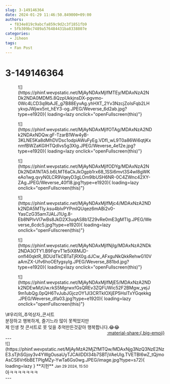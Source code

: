 ```yaml
---
slug: 3-149146364
date: 2024-01-29 11:46:50.849000+09:00
authors:
  - f834e819c9abcfa859c9d2c3f1851fb9
  - 5fb309bc7489a576484431ba8338807e
categories:
  - Jiheon
tags:
  - Fan Post
---
```


# 3-149146364

<div class="post-container" markdown="1">
<div class="content-container md-sidebar__scrollwrap" markdown="1">


<figure markdown="1">
![](https://phinf.wevpstatic.net/MjAyNDAxMjlfMTEy/MDAxNzA2NDk2NDA0MDM5.8QzpUkkjnsDX-pgvmo-0Wc4LCD3q9bAJE_g7B88EyvAg.yhHXT_2Yv3NzcjZoIsFqb2LHykvpJWjwx5nt_hEY3-og.JPEG/Weverse_6d2ab.jpg?type=e1920){ loading=lazy onclick="openFullscreen(this)"}
</figure>

<figure markdown="1">
![](https://phinf.wevpstatic.net/MjAyNDAxMjlfOTAg/MDAxNzA2NDk2NDAxNDQw.gF-TzarB1Ww4yB-3KLNE5Ka8dMhDVDsc1odpiAWuFyEg.VDfI_wL9T0a86Wi6qtjKxnmfBWZaKGIHTQdlvs5g3XIg.JPEG/Weverse_4e12e.jpg?type=e1920){ loading=lazy onclick="openFullscreen(this)"}
</figure>

<figure markdown="1">
![](https://phinf.wevpstatic.net/MjAyNDAxMjlfODYg/MDAxNzA2NDk2NDA1NTA5.b6LMT6aCkJkOgpb1rx68_1SSi6mvt3S4wI8gWKeAo1wg.qvyN0LCR9VqeyD3gLOm9lbUSH6NR-0C4ZWnc42XY-ZAg.JPEG/Weverse_40f18.jpg?type=e1920){ loading=lazy onclick="openFullscreen(this)"}
</figure>

<figure markdown="1">
![](https://phinf.wevpstatic.net/MjAyNDAxMjlfMjc4/MDAxNzA2NDk2NDA5MTIy.ksu4blvPYPmIQUqez6mABi2v0-YasCzG35am7JALJ1Ug.8-Eb8NPIvVl7wBs8JkD2X3uqAS8b1Z29vRe0mE3gMTIg.JPEG/Weverse_6cdc5.jpg?type=e1920){ loading=lazy onclick="openFullscreen(this)"}
</figure>

<figure markdown="1">
![](https://phinf.wevpstatic.net/MjAyNDAxMjlfNjIg/MDAxNzA2NDk2NDA3OTY1.B9FqrvT1e5iX8MJD-onfl40qktR_BDUdTkCBTaTjRX0g.dJCw_AFxguNkQkkRehwG10VaAmZX-Ufv6hoOEfygsyIg.JPEG/Weverse_881bd.jpg?type=e1920){ loading=lazy onclick="openFullscreen(this)"}
</figure>

<figure markdown="1">
![](https://phinf.wevpstatic.net/MjAyNDAxMjlfMjE5/MDAxNzA2NDk2NDEwMzUw.rkS5MgrwxfGsQREv3ZQFUWic52F2BMgw_yejJ9m1ubQg.0pQH6TvJubJGjczOY1Jl3CRTklOXjEP5HslTxYGqekkg.JPEG/Weverse_dfa03.jpg?type=e1920){ loading=lazy onclick="openFullscreen(this)"}
</figure>
\#우리의_추억상자_콘서트 <br>분장하고 행복하게, 즐기느라 많이 못찍었지만<br>제 인생 첫 콘서트로 못 잊을 추억만든것같아 행복합니다.😂😂

</div>
</div>

<div style="text-align: right;" markdown="1">
<a href="https://weverse.io/fromis9/fanpost/3-149146364" style="text-align: right;">:material-share:{.big-emoji}</a>
</div>
---

<div class="comments-container md-sidebar__scrollwrap" markdown="1">
<div class="comment" markdown="1">
<div class='id-container' markdown="1">
![](https://phinf.wevpstatic.net/MjAyMzA2MjZfMTQw/MDAxNjg3NzQ3NzE2NzE3.sTjhSGjoy3v4YWgOusaUyTJCAiIDDI34b7SBTjVAeUIg.TVETBI6wZ_tQjmoAsCS6Vr6bBETPlgMZy-YwTa6Gs0wg.JPEG/image.jpg?type=s72){ loading=lazy }
**<span class="artist">지헌</span>** <small>Jan 29 2024, 15:50</small><br>
</div>
<div class='comment-body' markdown="1">
아ㅋㅋㅋㅋㅋㅋㅋ
</div>
</div>
</div>
---
